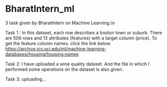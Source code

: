 # BharatIntern_ml
3 task given by BharatIntern on Machine Learning.\n

Task 1 :
In this dataset, each row describes a boston town or suburb. There are 506 rows and 13 attributes (features) with a target column (price). 
To get the feature column names. click the link below.
https://archive.ics.uci.edu/ml/machine-learning-databases/housing/housing.names

Task 2:
I have uploaded a wine quality dataset. And the file in which I performed some operations on the dataset is also given.

Task 3:
uploading...
